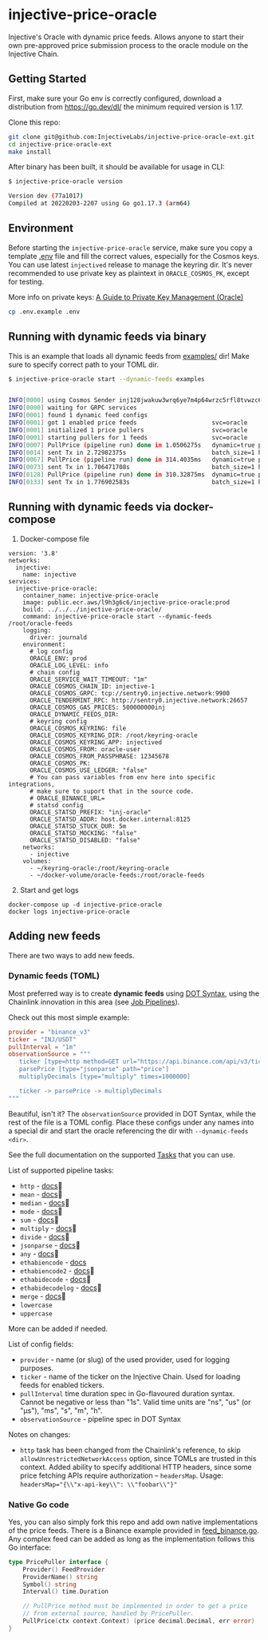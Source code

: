 # injective-price-oracle

Injective's Oracle with dynamic price feeds. Allows anyone to start their own pre-approved price submission process to the oracle module on the Injective Chain.

## Getting Started

First, make sure your Go env is correctly configured, download a distribution from https://go.dev/dl/ the minimum required version is 1.17.

Clone this repo:

```bash
git clone git@github.com:InjectiveLabs/injective-price-oracle-ext.git
cd injective-price-oracle-ext
make install
```

After binary has been built, it should be available for usage in CLI:

```bash
$ injective-price-oracle version

Version dev (77a1017)
Compiled at 20220203-2207 using Go go1.17.3 (arm64)
```

## Environment

Before starting the `injective-price-oracle` service, make sure you copy a template [.env](.env.example) file and fill the correct values, especially for the Cosmos keys. You can use latest `injectived` release to manage the keyring dir. It's never recommended to use private key as plaintext in `ORACLE_COSMOS_PK`, except for testing.

More info on private keys: [A Guide to Private Key Management (Oracle)](https://injective.notion.site/A-Guide-to-Private-Key-Management-Oracle-e07fddc2fe7043b5803a97c118dccdcf)

```bash
cp .env.example .env
```

## Running with dynamic feeds via binary

This is an example that loads all dynamic feeds from [examples/](examples/) dir! Make sure to specify correct path to your TOML dir.

```bash
$ injective-price-oracle start --dynamic-feeds examples


INFO[0000] using Cosmos Sender inj128jwakuw3wrq6ye7m4p64wrzc5rfl8tvwzc6s8
INFO[0000] waiting for GRPC services
INFO[0001] found 1 dynamic feed configs
INFO[0001] got 1 enabled price feeds                     svc=oracle
INFO[0001] initialized 1 price pullers                   svc=oracle
INFO[0001] starting pullers for 1 feeds                  svc=oracle
INFO[0007] PullPrice (pipeline run) done in 1.0506275s   dynamic=true provider=binance_v3 svc=oracle ticker=INJ/USDT
INFO[0014] sent Tx in 2.72982375s                        batch_size=1 hash=1D7D02BDBAEC200BD585E90215459E93C760A1317EFF9D83B822FA4F34AD6A03 svc=oracle timeout=true
INFO[0067] PullPrice (pipeline run) done in 314.4035ms   dynamic=true provider=binance_v3 svc=oracle ticker=INJ/USDT
INFO[0073] sent Tx in 1.706471708s                       batch_size=1 hash=6E3A6C8F7706DB0B0355C5691A628A56CD5A87BB14877D2F0D151178FCF2784A svc=oracle timeout=true
INFO[0128] PullPrice (pipeline run) done in 310.32875ms  dynamic=true provider=binance_v3 svc=oracle ticker=INJ/USDT
INFO[0133] sent Tx in 1.776902583s                       batch_size=1 hash=29D615079A891F25E5ADE167E78D478F8AA99CEEFED7DB47B3F5E71BFEDEB582 svc=oracle timeout=true
```

## Running with dynamic feeds via docker-compose
1. Docker-compose file
```
version: '3.8'
networks:
  injective:
    name: injective
services:
  injective-price-oracle:
    container_name: injective-price-oracle
    image: public.ecr.aws/l9h3g6c6/injective-price-oracle:prod
    build: ../../../injective-price-oracle/
    command: injective-price-oracle start --dynamic-feeds /root/oracle-feeds
    logging:
      driver: journald
    environment:
      # log config
      ORACLE_ENV: prod
      ORACLE_LOG_LEVEL: info
      # chain config
      ORACLE_SERVICE_WAIT_TIMEOUT: "1m"
      ORACLE_COSMOS_CHAIN_ID: injective-1
      ORACLE_COSMOS_GRPC: tcp://sentry0.injective.network:9900
      ORACLE_TENDERMINT_RPC: http://sentry0.injective.network:26657
      ORACLE_COSMOS_GAS_PRICES: 500000000inj
      ORACLE_DYNAMIC_FEEDS_DIR:
      # keyring config
      ORACLE_COSMOS_KEYRING: file
      ORACLE_COSMOS_KEYRING_DIR: /root/keyring-oracle
      ORACLE_COSMOS_KEYRING_APP: injectived
      ORACLE_COSMOS_FROM: oracle-user
      ORACLE_COSMOS_FROM_PASSPHRASE: 12345678
      ORACLE_COSMOS_PK:
      ORACLE_COSMOS_USE_LEDGER: "false"
      # You can pass variables from env here into specific integrations,
      # make sure to suport that in the source code.
      # ORACLE_BINANCE_URL=
      # statsd config
      ORACLE_STATSD_PREFIX: "inj-oracle"
      ORACLE_STATSD_ADDR: host.docker.internal:8125
      ORACLE_STATSD_STUCK_DUR: 5m
      ORACLE_STATSD_MOCKING: "false"
      ORACLE_STATSD_DISABLED: "false"
    networks:
      - injective
    volumes:
      - ~/keyring-oracle:/root/keyring-oracle
      - ~/docker-volume/oracle-feeds:/root/oracle-feeds
```
2. Start and get logs
```
docker-compose up -d injective-price-oracle
docker logs injective-price-oracle
```

## Adding new feeds

There are two ways to add new feeds.

### Dynamic feeds (TOML)

Most preferred way is to create **dynamic feeds** using [DOT Syntax](https://en.wikipedia.org/wiki/DOT_(graph_description_language)), using the Chainlink innovation in this area (see [Job Pipelines](https://docs.chain.link/docs/jobs/task-types/pipelines/)).

Check out this most simple example:

```toml
provider = "binance_v3"
ticker = "INJ/USDT"
pullInterval = "1m"
observationSource = """
   ticker [type=http method=GET url="https://api.binance.com/api/v3/ticker/price?symbol=INJUSDT"];
   parsePrice [type="jsonparse" path="price"]
   multiplyDecimals [type="multiply" times=1000000]

   ticker -> parsePrice -> multiplyDecimals
"""
```

Beautiful, isn't it? The `observationSource` provided in DOT Syntax, while the rest of the file is a TOML config. Place these configs under any names into a special dir and start the oracle referencing the dir with `--dynamic-feeds <dir>`.

See the full documentation on the supported [Tasks](https://docs.chain.link/docs/tasks/) that you can use.

List of supported pipeline tasks:

* `http` - [docs](https://docs.chain.link/docs/jobs/task-types/http/)🔗
* `mean` - [docs](https://docs.chain.link/docs/jobs/task-types/mean/)🔗
* `median` - [docs](https://docs.chain.link/docs/jobs/task-types/median/)🔗
* `mode` - [docs](https://docs.chain.link/docs/jobs/task-types/mode/)🔗
* `sum` - [docs](https://docs.chain.link/docs/jobs/task-types/sum/)🔗
* `multiply` - [docs](https://docs.chain.link/docs/jobs/task-types/multiply/)🔗
* `divide` - [docs](https://docs.chain.link/docs/jobs/task-types/divide/)🔗
* `jsonparse` - [docs](https://docs.chain.link/docs/jobs/task-types/jsonparse/)🔗
* `any` - [docs](https://docs.chain.link/docs/jobs/task-types/any/)🔗
* `ethabiencode` - [docs](https://docs.chain.link/docs/jobs/task-types/eth-abi-encode/)
* `ethabiencode2` - [docs](https://github.com/smartcontractkit/chainlink/blob/develop/docs/CHANGELOG.md#enhanced-abi-encoding-support)🔗
* `ethabidecode` - [docs](https://docs.chain.link/docs/jobs/task-types/eth-abi-decode/)🔗
* `ethabidecodelog` - [docs](https://docs.chain.link/docs/jobs/task-types/eth-abi-decode-log/)🔗
* `merge` - [docs](https://github.com/smartcontractkit/chainlink/blob/develop/docs/CHANGELOG.md#merge-task-type)🔗
* `lowercase`
* `uppercase`

More can be added if needed.

List of config fields:

* `provider` - name (or slug) of the used provider, used for logging purposes.
* `ticker` - name of the ticker on the Injective Chain. Used for loading feeds for enabled tickers.
* `pullInterval` time duration spec in Go-flavoured duration syntax. Cannot be negative or less than "1s". Valid time units are "ns", "us" (or "µs"), "ms", "s", "m", "h".
* `observationSource` - pipeline spec in DOT Syntax

Notes on changes:

* `http` task has been changed from the Chainlink's reference, to skip `allowUnrestrictedNetworkAccess` option, since TOMLs are trusted in this context. Added ability to specify additional HTTP headers, since some price fetching APIs require authorization – `headersMap`. Usage: `headersMap="{\\"x-api-key\\": \\"foobar\\"}"`

### Native Go code

Yes, you can also simply fork this repo and add own native implementations of the price feeds. There is a Binance example provided in [feed_binance.go](/oracle/feed_binance.go). Any complex feed can be added as long as the implementation follows this Go interface:

```go
type PricePuller interface {
	Provider() FeedProvider
	ProviderName() string
	Symbol() string
	Interval() time.Duration

	// PullPrice method must be implemented in order to get a price
	// from external source, handled by PricePuller.
	PullPrice(ctx context.Context) (price decimal.Decimal, err error)
}
```
